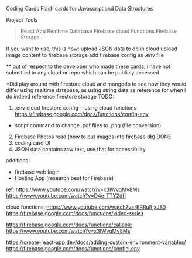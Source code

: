 Coding Cards Flash cards for Javascript and Data Structures

Project Tools
> React App 
> Realtime Database 
> Firebase cloud Functions
> Firebase Storage

If you want to use, this is how:
upload JSON data to db in cloud
upload image content to firebase storage
add firebase config as .env file

** out of respect to the developer who made these cards, i have not submitted to any cloud or repo which can be publicly accessed 

*Did play around with firestore cloud and mongodb to see how they would differ
using realtime database, as using string data as reference for when i do indeed reference firestore storage
TODO:

1. .env cloud firestore config --using cloud functions
https://firebase.google.com/docs/functions/config-env

- script command to change .pdf files to .png (file conversion)
2. Firebase Photos read (how to put images into firebase db) DONE
3. coding card UI 
4. JSON data contains raw text, use that for accessibility 

additional 
- firebase web login
- Hosting App (research best for Firebase)


ref:
https://www.youtube.com/watch?v=x3IWvqMv8Ms
https://www.youtube.com/watch?v=D4e_TTY2dfI


cloud functions:
https://www.youtube.com/watch?v=rERRuBjxJ80
https://firebase.google.com/docs/functions/video-series

https://firebase.google.com/docs/functions/callable
https://www.youtube.com/watch?v=x3IWvqMv8Ms


https://create-react-app.dev/docs/adding-custom-environment-variables/
https://firebase.google.com/docs/functions/config-env
